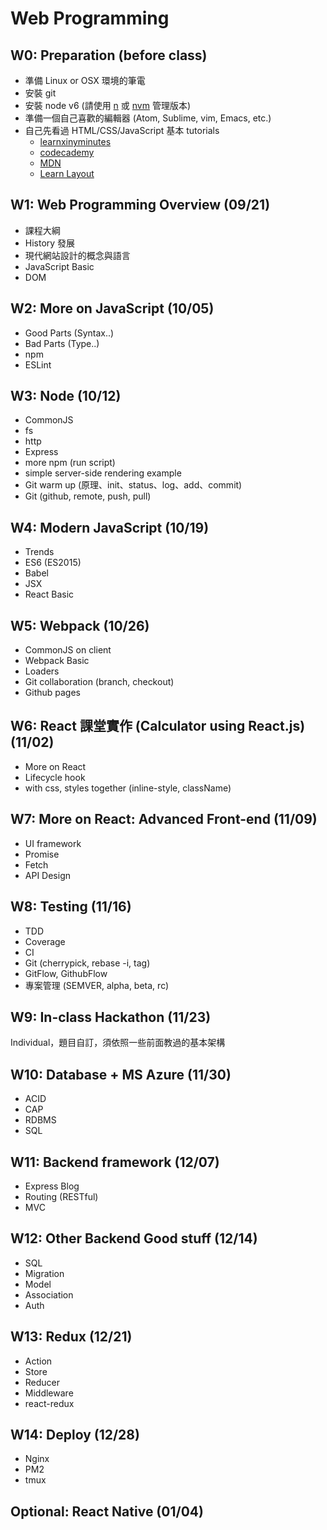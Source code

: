 # Web Programming

## W0: Preparation (before class)
- 準備 Linux or OSX 環境的筆電
- 安裝 git
- 安裝 node v6 (請使用 [n](https://github.com/tj/n) 或 [nvm](https://github.com/creationix/nvm) 管理版本)
- 準備一個自己喜歡的編輯器 (Atom, Sublime, vim, Emacs, etc.)
- 自己先看過 HTML/CSS/JavaScript 基本 tutorials
	- [learnxinyminutes](https://learnxinyminutes.com/)
	- [codecademy](https://www.codecademy.com/)
	- [MDN](https://developer.mozilla.org/zh-TW/)
	- [Learn Layout](http://learnlayout.com/)


## W1: Web Programming Overview (09/21)
- 課程大綱
- History 發展
- 現代網站設計的概念與語言
- JavaScript Basic
- DOM

## W2: More on JavaScript (10/05)
- Good Parts (Syntax..)
- Bad Parts (Type..)
- npm
- ESLint

## W3: Node (10/12)
- CommonJS
- fs
- http
- Express
- more npm (run script)
- simple server-side rendering example
- Git warm up (原理、init、status、log、add、commit)
- Git (github, remote, push, pull)

## W4: Modern JavaScript (10/19)
- Trends
- ES6 (ES2015)
- Babel
- JSX
- React Basic

## W5: Webpack (10/26)
- CommonJS on client
- Webpack Basic
- Loaders
- Git collaboration (branch, checkout)
- Github pages

## W6: React 課堂實作 (Calculator using React.js) (11/02)
- More on React
- Lifecycle hook
- with css, styles together (inline-style, className)

## W7: More on React: Advanced Front-end (11/09)
- UI framework
- Promise
- Fetch
- API Design

## W8: Testing (11/16)
- TDD
- Coverage
- CI
- Git (cherrypick, rebase -i, tag)
- GitFlow, GithubFlow
- 專案管理 (SEMVER, alpha, beta, rc)

## W9: In-class Hackathon (11/23)
Individual，題目自訂，須依照一些前面教過的基本架構

## W10: Database + MS Azure (11/30)
- ACID
- CAP
- RDBMS
- SQL

## W11: Backend framework (12/07)
- Express Blog
- Routing (RESTful)
- MVC

## W12: Other Backend Good stuff (12/14)
- SQL
- Migration
- Model
- Association
- Auth

## W13: Redux (12/21)
- Action
- Store
- Reducer
- Middleware
- react-redux

## W14: Deploy (12/28)
- Nginx
- PM2
- tmux

## Optional: React Native (01/04)

